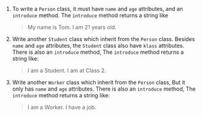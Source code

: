 1. To write a `Person` class, it must have `name` and `age` attributes, and an `introduce` method.
    The `introduce` method returns a string like

    >My name is Tom. I am 21 years old.

2. Write another `Student` class which inherit from the `Person` class. 
    Besides `name` and `age` attributes, the `Student` class also have `klass` attributes. 
    There is also an `introduce` method,
    The `introduce` method returns a string like:

    >I am a Student. I am at Class 2.

3. Write another `Worker` class which inherit from the `Person` class,
    But it only has `name` and `age` attributes. 
    There is also an `introduce` method,
    The `introduce` method returns a string like:

    >I am a Worker. I have a job.
